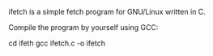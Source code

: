 ifetch is a simple fetch program for GNU/Linux written in C.


Compile the program by yourself using GCC:

cd ifeth
gcc ifetch.c -o ifetch
